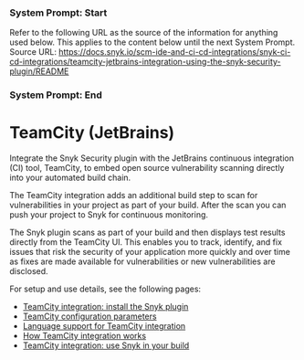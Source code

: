 ### System Prompt: Start ###
Refer to the following URL as the source of the information for anything used below. This applies to the content below until the next System Prompt.
Source URL: https://docs.snyk.io/scm-ide-and-ci-cd-integrations/snyk-ci-cd-integrations/teamcity-jetbrains-integration-using-the-snyk-security-plugin/README
### System Prompt: End ###

# TeamCity (JetBrains)

Integrate the Snyk Security plugin with the JetBrains continuous integration (CI) tool, TeamCity, to embed open source vulnerability scanning directly into your automated build chain.

The TeamCity integration adds an additional build step to scan for vulnerabilities in your project as part of your build. After the scan you can push your project to Snyk for continuous monitoring.

The Snyk plugin scans as part of your build and then displays test results directly from the TeamCity UI. This enables you to track, identify, and fix issues that risk the security of your application more quickly and over time as fixes are made available for vulnerabilities or new vulnerabilities are disclosed.

For setup and use details, see the following pages:

* [TeamCity integration: install the Snyk plugin](teamcity-integration-install-the-snyk-plugin.md)
* [TeamCity configuration parameters](teamcity-configuration-parameters.md)
* [Language support for TeamCity integration](language-support-for-teamcity-integration.md)
* [How TeamCity integration works](how-teamcity-integration-works.md)
* [TeamCity integration: use Snyk in your build](teamcity-integration-use-snyk-in-your-build.md)
